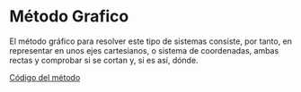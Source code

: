 # Método Grafico

El método gráfico para resolver este tipo de sistemas consiste, por tanto, en representar en unos ejes cartesianos, o sistema de coordenadas, ambas rectas y comprobar si se cortan y, si es así, dónde.

[Código del método](https://github.com/Azazyro/Metodos-Numericos-/blob/master/Metodo%20Grafico/C%C3%B3digo%20de%20M%C3%A9todo%20Gr%C3%A1fico.py)
